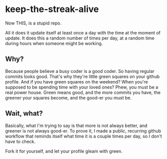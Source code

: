 # keep-the-streak-alive

Now THIS, is a stupid repo.

All it does it update itself at least once a day with the time at the moment of update. It does this a random number of times per day, at a random time during hours when someone might be working.

## Why?

Because people believe a busy coder is a good coder. So having regular commits looks good. That's why they're little green squares on your github profile. And if you have green squares on the weekend? When you're supposed to be spending time with your loved ones? Phew, you must be a real power house. Green means good, and the more commits you have, the greener your squares become, and the good-er you must be.

## Wait, what?

Basically, what I'm trying to say is that more is not always better, and greener is not always good-er. To prove it, I made a public, recurring github workflow that reminds itself what time it is a couple times per day, so I don't have to check.

Fork it for yourself, and let your profile gleam with green.
